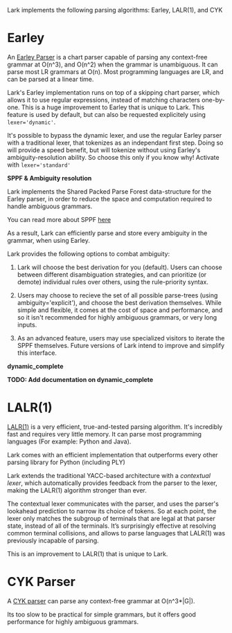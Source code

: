 
Lark implements the following parsing algorithms: Earley, LALR(1), and CYK

# Earley

An [Earley Parser](https://www.wikiwand.com/en/Earley_parser) is a chart parser capable of parsing any context-free grammar at O(n^3), and O(n^2) when the grammar is unambiguous. It can parse most LR grammars at O(n). Most programming languages are LR, and can be parsed at a linear time.

Lark's Earley implementation runs on top of a skipping chart parser, which allows it to use regular expressions, instead of matching characters one-by-one. This is a huge improvement to Earley that is unique to Lark. This feature is used by default, but can also be requested explicitely using `lexer='dynamic'`.

It's possible to bypass the dynamic lexer, and use the regular Earley parser with a traditional lexer, that tokenizes as an independant first step. Doing so will provide a speed benefit, but will tokenize without using Earley's ambiguity-resolution ability. So choose this only if you know why! Activate with `lexer='standard'`

**SPPF & Ambiguity resolution**

Lark implements the Shared Packed Parse Forest data-structure for the Earley parser, in order to reduce the space and computation required to handle ambiguous grammars.

You can read more about SPPF [here](http://www.bramvandersanden.com/post/2014/06/shared-packed-parse-forest/)

As a result, Lark can efficiently parse and store every ambiguity in the grammar, when using Earley.

Lark provides the following options to combat ambiguity:

1) Lark will choose the best derivation for you (default). Users can choose between different disambiguation strategies, and can prioritize (or demote) individual rules over others, using the rule-priority syntax.

2) Users may choose to recieve the set of all possible parse-trees (using ambiguity='explicit'), and choose the best derivation themselves. While simple and flexible, it comes at the cost of space and performance, and so it isn't recommended for highly ambiguous grammars, or very long inputs.

3) As an advanced feature, users may use specialized visitors to iterate the SPPF themselves. Future versions of Lark intend to improve and simplify this interface.


**dynamic_complete**

**TODO: Add documentation on dynamic_complete**

# LALR(1)

[LALR(1)](https://www.wikiwand.com/en/LALR_parser) is a very efficient, true-and-tested parsing algorithm. It's incredibly fast and requires very little memory. It can parse most programming languages (For example: Python and Java).

Lark comes with an efficient implementation that outperforms every other parsing library for Python (including PLY)

Lark extends the traditional YACC-based architecture with a *contextual lexer*, which automatically provides feedback from the parser to the lexer, making the LALR(1) algorithm stronger than ever.

The contextual lexer communicates with the parser, and uses the parser's lookahead prediction to narrow its choice of tokens. So at each point, the lexer only matches the subgroup of terminals that are legal at that parser state, instead of all of the terminals. It’s surprisingly effective at resolving common terminal collisions, and allows to parse languages that LALR(1) was previously incapable of parsing.

This is an improvement to LALR(1) that is unique to Lark.

# CYK Parser

A [CYK parser](https://www.wikiwand.com/en/CYK_algorithm) can parse any context-free grammar at O(n^3*|G|).

Its too slow to be practical for simple grammars, but it offers good performance for highly ambiguous grammars.
